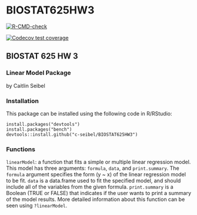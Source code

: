 # BIOSTAT625HW3
<!-- badges: start -->
  [![R-CMD-check](https://github.com/c-seibel/BIOSTAT625HW3/actions/workflows/R-CMD-check.yaml/badge.svg)](https://github.com/c-seibel/BIOSTAT625HW3/actions/workflows/R-CMD-check.yaml)
  <!-- badges: end -->
  
<!-- badges: start -->
  [![Codecov test coverage](https://codecov.io/gh/c-seibel/BIOSTAT625HW3/branch/master/graph/badge.svg)](https://app.codecov.io/gh/c-seibel/BIOSTAT625HW3?branch=master)
  <!-- badges: end -->

<h2> BIOSTAT 625 HW 3 </h2>

<h3> Linear Model Package </h3>
by Caitlin Seibel

<h3> Installation </h3>
This package can be installed using the following code in R/RStudio:

```
install.packages("devtools")
install.packages("bench")
devtools::install.github("c-seibel/BIOSTAT625HW3")
```

<h3> Functions </h3>

`linearModel`: a function that fits a simple or multiple linear regression model.
This model has three arguments: `formula`, `data`, and `print.summary`. The `formula` argument specifies the form (y ~ x) of the linear regression model to be fit. `data` is a data.frame used to fit the specified model, and should include all of the variables from the given formula. `print.summary` is a Boolean (TRUE or FALSE) that indicates if the user wants to print a summary of the model results. More detailed information about this function can be seen using `?linearModel`.
